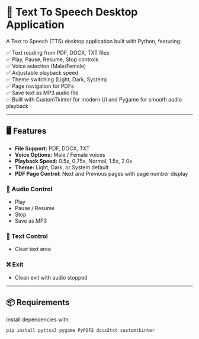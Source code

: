 # 📢 Text To Speech Desktop Application

A Text to Speech (TTS) desktop application built with Python, featuring:

✅ Text reading from PDF, DOCX, TXT files  
✅ Play, Pause, Resume, Stop controls  
✅ Voice selection (Male/Female)  
✅ Adjustable playback speed  
✅ Theme switching (Light, Dark, System)  
✅ Page navigation for PDFs  
✅ Save text as MP3 audio file  
✅ Built with CustomTkinter for modern UI and Pygame for smooth audio playback  

---

## 🖥️ Features

- **File Support:** PDF, DOCX, TXT  
- **Voice Options:** Male / Female voices  
- **Playback Speed:** 0.5x, 0.75x, Normal, 1.5x, 2.0x  
- **Theme:** Light, Dark, or System default  
- **PDF Page Control:** Next and Previous pages with page number display  

### 🎵 Audio Control
- Play
- Pause / Resume
- Stop
- Save as MP3

### 📝 Text Control
- Clear text area

### ❌ Exit
- Clean exit with audio stopped

---

## 📦 Requirements

Install dependencies with:

```bash
pip install pyttsx3 pygame PyPDF2 docx2txt customtkinter
